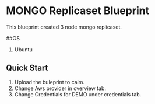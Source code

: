 # MONGO Replicaset Blueprint

This blueprint created 3 node mongo replicaset.

##OS
 1. Ubuntu

## Quick Start
 1. Upload the buleprint to calm.
 2. Change Aws provider in overview tab.
 3. Change Credentials for DEMO under credentials tab.
